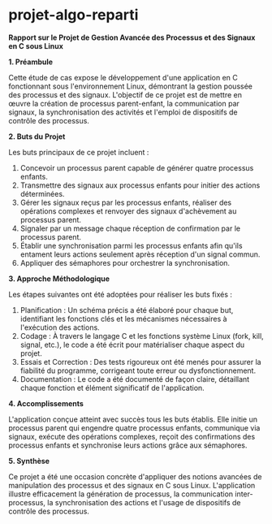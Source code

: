 # projet-algo-reparti

**Rapport sur le Projet de Gestion Avancée des Processus et des Signaux en C sous Linux**

**1. Préambule**

Cette étude de cas expose le développement d'une application en C fonctionnant sous l'environnement Linux, démontrant la gestion poussée des processus et des signaux. L'objectif de ce projet est de mettre en œuvre la création de processus parent-enfant, la communication par signaux, la synchronisation des activités et l'emploi de dispositifs de contrôle des processus.

**2. Buts du Projet**

Les buts principaux de ce projet incluent :

1. Concevoir un processus parent capable de générer quatre processus enfants.
2. Transmettre des signaux aux processus enfants pour initier des actions déterminées.
3. Gérer les signaux reçus par les processus enfants, réaliser des opérations complexes et renvoyer des signaux d'achèvement au processus parent.
4. Signaler par un message chaque réception de confirmation par le processus parent.
5. Établir une synchronisation parmi les processus enfants afin qu'ils entament leurs actions seulement après réception d'un signal commun.
6. Appliquer des sémaphores pour orchestrer la synchronisation.

**3. Approche Méthodologique**

Les étapes suivantes ont été adoptées pour réaliser les buts fixés :

1. Planification : Un schéma précis a été élaboré pour chaque but, identifiant les fonctions clés et les mécanismes nécessaires à l'exécution des actions.
2. Codage : À travers le langage C et les fonctions système Linux (fork, kill, signal, etc.), le code a été écrit pour matérialiser chaque aspect du projet.
3. Essais et Correction : Des tests rigoureux ont été menés pour assurer la fiabilité du programme, corrigeant toute erreur ou dysfonctionnement.
4. Documentation : Le code a été documenté de façon claire, détaillant chaque fonction et élément significatif de l'application.

**4. Accomplissements**

L'application conçue atteint avec succès tous les buts établis. Elle initie un processus parent qui engendre quatre processus enfants, communique via signaux, exécute des opérations complexes, reçoit des confirmations des processus enfants et synchronise leurs actions grâce aux sémaphores.

**5. Synthèse**

Ce projet a été une occasion concrète d'appliquer des notions avancées de manipulation des processus et des signaux en C sous Linux. L'application illustre efficacement la génération de processus, la communication inter-processus, la synchronisation des actions et l'usage de dispositifs de contrôle des processus.

